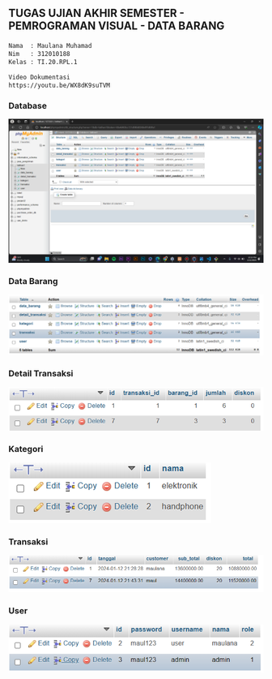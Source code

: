 ## TUGAS UJIAN AKHIR SEMESTER - PEMROGRAMAN VISUAL - DATA BARANG

```
Nama  : Maulana Muhamad
Nim   : 312010188
Kelas : TI.20.RPL.1
```

```
Video Dokumentasi
https://youtu.be/WX8dK9suTVM
```

### Database

![Picture - New](pict/ss1.png)

### Data Barang

![Picture - New](pict/ss2.png)

### Detail Transaksi

![Picture - New](pict/ss4.png)

### Kategori

![Picture - New](pict/ss5.png)

### Transaksi

![Picture - New](pict/ss6.png)

### User

![Picture - New](pict/ss7.png)
